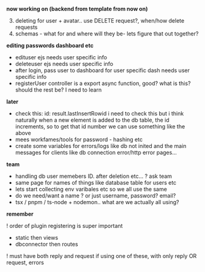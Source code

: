

**now working on (backend from template from now on)** 

3) deleting for user + avatar.. use DELETE request?, when/how delete requests
4) schemas - what for and where will they be- lets figure that out together? 



**editing passwords dashboard etc**
- edituser ejs needs user specific info
- deleteuser ejs needs user specific info
- after login, pass user to dashboard for user specific dash needs user specific info
- registerUser controller is a export async function, good? what is this? should the rest be? I need to learn


**later**
- check this: id: result.lastInsertRowid i need to check this but i think naturally when a new element is added to the db table, the id increments, so to get that id number we can use something like the above
- mees workfames/tools for password - hashing etc
- create some variables for errors/logs like db not inited and the main messages for 	clients like db connection error/http error pages...




**team**

- handling db user memebers ID. after deletion etc... ? ask team
- same page for names of things like database table for users etc
- lets start collecting env varibales etc so we all use the same
- do we need/want a name ? or just username, password? email?
- tsx / pnpm / ts-node + nodemon.. what are we actually all using?


**remember**

 ! order of plugin registering is super important
- static then views
- dbconnector then routes

 ! must have both reply and request if using one of these, with only reply OR request, errors 